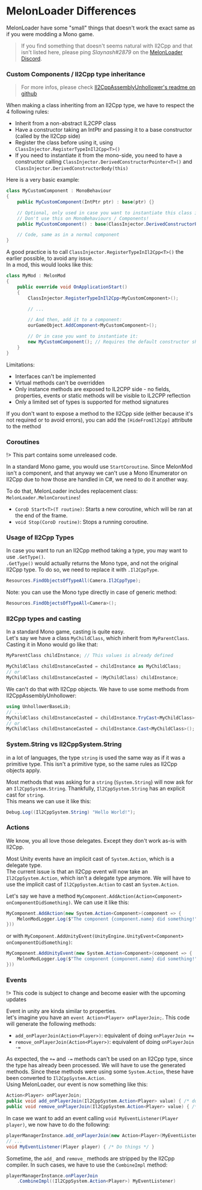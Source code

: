 # MelonLoader Differences

MelonLoader have some "small" things that doesn't work the exact same as if you were modding a Mono game.

> If you find something that doesn't seems natural with Il2Cpp and that isn't listed here, please ping _Slaynash#2879_ on the [MelonLoader Discord](https://discord.gg/2Wn3N2P).

### Custom Components / Il2Cpp type inheritance

> For more infos, please check [Il2CppAssemblyUnhollower's readme on github](https://github.com/knah/Il2CppAssemblyUnhollower#class-injection)

When making a class inheriting from an Il2Cpp type, we have to respect the 4 following rules:
 - Inherit from a non-abstract IL2CPP class
 - Have a constructor taking an IntPtr and passing it to a base constructor (called by the Il2Cpp side)
 - Register the class before using it, using `ClassInjector.RegisterTypeInIl2Cpp<T>()`
 - If you need to instantiate it from the mono-side, you need to have a constructor calling `ClassInjector.DerivedConstructorPointer<T>()` and `ClassInjector.DerivedConstructorBody(this)`

Here is a very basic example:
```cs
class MyCustomComponent : MonoBehaviour
{
    public MyCustomComponent(IntPtr ptr) : base(ptr) {}

    // Optional, only used in case you want to instantiate this class in the mono-side
    // Don't use this on MonoBehaviours / Components!
    public MyCustomComponent() : base(ClassInjector.DerivedConstructorPointer<MyCustomComponent>()) => ClassInjector.DerivedConstructorBody(this);

    // Code, same as in a normal component
}
```

A good practice is to call `ClassInjector.RegisterTypeInIl2Cpp<T>()` the earlier possible, to avoid any issue.<br/>
In a mod, this would looks like this:
```cs
class MyMod : MelonMod
{
    public override void OnApplicationStart()
    {
        ClassInjector.RegisterTypeInIl2Cpp<MyCustomComponent>();

        // ...

        // And then, add it to a component:
        ourGameObject.AddComponent<MyCustomComponent>();

        // Or in case you want to instantiate it:
        new MyCustomComponent(); // Requires the default constructor shown above
    }
}
```

Limitations:
 - Interfaces can't be implemented
 - Virtual methods can't be overridden
 - Only instance methods are exposed to IL2CPP side - no fields, properties, events or static methods will be visible to IL2CPP reflection
 - Only a limited set of types is supported for method signatures

If you don't want to expose a method to the Il2Cpp side (either because it's not required or to avoid errors), you can add the `[HideFromIl2Cpp]` attribute to the method

### Coroutines

!> This part contains some unreleased code.

In a standard Mono game, you would use `StartCoroutine`. Since MelonMod isn't a component, and that anyway we can't use a Mono IEnumerator on Il2Cpp due to how those are handled in C#, we need to do it another way.

To do that, MelonLoader includes replacement class: `MelonLoader.MelonCoroutines`!
 - `CoroD Start<T>(T routine)`: Starts a new coroutine, which will be ran at the end of the frame.
 - `void Stop(CoroD routine)`: Stops a running coroutine.

### Usage of Il2Cpp Types

In case you want to run an Il2Cpp method taking a type, you may want to use `.GetType()`.<br/>
`.GetType()` would actually returns the Mono type, and not the original Il2Cpp type. To do so, we need to replace it with `.Il2CppType`.
```cs
Resources.FindObjectsOfTypeAll(Camera.Il2CppType);
```
Note: you can use the Mono type directly in case of generic method:
```cs
Resources.FindObjectsOfTypeAll<Camera>();
```

### Il2Cpp types and casting

In a standard Mono game, casting is quite easy.<br/>
Let's say we have a class `MyChildClass`, which inherit from `MyParentClass`.<br />
Casting it in Mono would go like that:
```cs
MyParentClass childInstance; // This values is already defined

MyChildClass childInstanceCasted = childInstance as MyChildClass;
// or
MyChildClass childInstanceCasted = (MyChildClass) childInstance;
```
We can't do that with Il2Cpp objects. We have to use some methods from Il2CppAssemblyUnhollower:
```cs
using UnhollowerBaseLib;
// ...
MyChildClass childInstanceCasted = childInstance.TryCast<MyChildClass>();
// or
MyChildClass childInstanceCasted = childInstance.Cast<MyChildClass>();
```

### System.String vs Il2CppSystem.String

in a lot of languages, the type `string` is used the same way as if it was a primitive type. This isn't a primitive type, so the same rules as Il2Cpp objects apply.

Most methods that was asking for a `string` (`System.String`) will now ask for an `Il2CppSystem.String`. Thankfully, `Il2CppSystem.String` has an explicit cast for `string`.<br/>
This means we can use it like this:
```cs
Debug.Log((Il2CppSystem.String) "Hello World!");
```

### Actions

We know, you all love those delegates. Except they don't work as-is with Il2Cpp.

Most Unity events have an implicit cast of `System.Action`, which is a delegate type.<br>
The current issue is that an Il2Cpp event will now take an `Il2CppSystem.Action`, which isn't a delegate type anymore. We will have to use the implicit cast of `Il2CppSystem.Action` to cast an `System.Action`.

Let's say we have a method `MyComponent.AddAction(Action<Component> onComponentDidSomething)`. We can use it like this:
```cs
MyComponent.AddAction(new System.Action<Component>(component => {
    MelonModLogger.Log($"The component {component.name} did something!");
}))
```
or with `MyComponent.AddUnityEvent(UnityEngine.UnityEvent<Component> onComponentDidSomething)`:
```cs
MyComponent.AddUnityEvent(new System.Action<Component>(component => {
    MelonModLogger.Log($"The component {component.name} did something!");
}))
```

### Events

!> This code is subject to change and become easier with the upcoming updates

Event in unity are kinda similar to properties.<br/>
let's imagine you have an `event Action<Player> onPlayerJoin;`. This code will generate the following methods:
 - `add_onPlayerJoin(Action<Player>)`: equivalent of doing `onPlayerJoin +=`
 - `remove_onPlayerJoin(Action<Player>)`: equivalent of doing `onPlayerJoin -=`

As expected, the `+=` and `-=` methods can't be used on an Il2Cpp type, since the type has already been processed. We will have to use the generated methods. Since these methods were using some `System.Action`, these have been converted to `Il2CppSystem.Action`.<br/>
Using MelonLoader, our event is now something like this:
```cs
Action<Player> onPlayerJoin;
public void add_onPlayerJoin(Il2CppSystem.Action<Player> value) { /* does stuff with onPlayerJoin */ }
public void remove_onPlayerJoin(Il2CppSystem.Action<Player> value) { /* does stuff with onPlayerJoin */ }
```

In case we want to add an event calling `void MyEventListener(Player player)`, we now have to do the following:
```cs
playerManagerInstance.add_onPlayerJoin(new Action<Player>(MyEventListener));
// ...
void MyEventListener(Player player) { /* Do things */ }
```

Sometime, the `add_` and `remove_` methods are stripped by the Il2Cpp compiler. In such cases, we have to use the `CombineImpl` method:
```cs
playerManagerInstance.onPlayerJoin
    .CombineImpl((Il2CppSystem.Action<Player>) MyEventListener)
```
